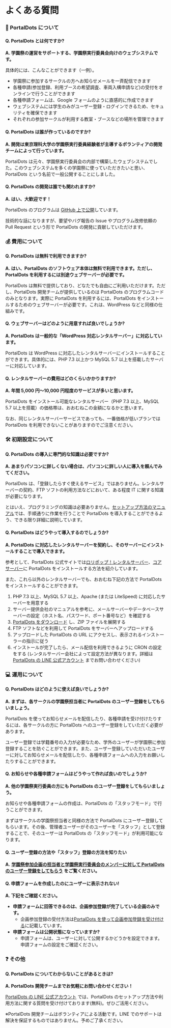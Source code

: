 # よくある質問

### 🤔 PortalDots について <a href="#portaldots-nitsuite" id="portaldots-nitsuite"></a>

#### Q. PortalDots とは何ですか? <a href="#q-portaldots-tohadesuka" id="q-portaldots-tohadesuka"></a>

**A. 学園祭の運営をサポートする、学園祭実行委員会向けのウェブシステムです。**

具体的には、こんなことができます（一例）。

* 学園祭に参加するサークルの方へお知らせメールを一斉配信できます
* 各種申請(参加登録、利用ブースの希望調査、車両入構申請など)の受付をオンラインで行うことができます
* 各種申請フォームは、Google フォームのように直感的に作成できます
* ウェブシステムには学生のみがユーザー登録・ログインできるため、セキュリティを確保できます
* それぞれの参加サークルが利用する教室・ブースなどの場所を管理できます

#### Q. PortalDots は誰が作っているのですか? <a href="#q-portaldots-hagatteirunodesuka" id="q-portaldots-hagatteirunodesuka"></a>

**A. 開発は東京理科大学の学園祭実行委員経験者が主導するボランティアの開発チームによって行っています。**

PortalDots は元々、学園祭実行委員会の内部で構築したウェブシステムでした。このウェブシステムを多くの学園祭に使っていただきたいと思い、PortalDots という名前で一般公開することにしました。

#### Q. PortalDots の開発は誰でも関われますか? <a href="#q-portaldots-nohademowaremasuka" id="q-portaldots-nohademowaremasuka"></a>

**A. はい、大歓迎です！**

PortalDots のプログラムは [GitHub 上で公開](https://github.com/portal-dots/PortalDots)しています。

技術的な話になりますが、要望やバグ報告の Issue やプログラム改修依頼の Pull Request という形で PortalDots の開発に貢献していただけます。

### 💰 費用について <a href="#nitsuite" id="nitsuite"></a>

#### Q. PortalDots は無料で利用できますか? <a href="#q-portaldots-hadedekimasuka" id="q-portaldots-hadedekimasuka"></a>

**A. はい、PortalDots のソフトウェア本体は無料で利用できます。ただし、PortalDots を利用するには別途ウェブサーバーが必要です。**

PortalDots は無料で提供しており、どなたでも自由にご利用いただけます。ただし、PortalDots 開発チームが提供しているのは PortalDots のプログラムコードのみとなります。実際に PortalDots を利用するには、PortalDots をインストールするためのウェブサーバーが必要です。これは、WordPress などと同様の仕組みです。

#### Q. ウェブサーバーはどのように用意すれば良いでしょうか? <a href="#q-webusbhadonoyounisurebaideshouka" id="q-webusbhadonoyounisurebaideshouka"></a>

**A. PortalDots は一般的な「WordPress 対応レンタルサーバー」に対応しています。**

PortalDots は WordPress に対応したレンタルサーバーにインストールすることができます。具体的には、PHP 7.3 以上かつ MySQL 5.7 以上を搭載したサーバーに対応しています。

#### Q. レンタルサーバーの費用はどのくらいかかりますか? <a href="#q-rentarusbnohadonokuraikakarimasuka" id="q-rentarusbnohadonokuraikakarimasuka"></a>

**A. 年間 5,000 円〜10,000 円程度のサービスが多いと思います。**

PortalDots をインストール可能なレンタルサーバー（PHP 7.3 以上、MySQL 5.7 以上を搭載）の価格帯は、おおむねこの金額になるかと思います。

なお、同じレンタルサーバーサービスであっても、一番価格が低いプランでは PortalDots を利用できないことがありますのでご注意ください。

### 🛠 初期設定について <a href="#nitsuite" id="nitsuite"></a>

#### Q. PortalDots の導入に専門的な知識は必要ですか? <a href="#q-portaldots-noninahadesuka" id="q-portaldots-noninahadesuka"></a>

**A. あまりパソコンに詳しくない場合は、パソコンに詳しい人に導入を頼んでみてください。**

PortalDots は、「登録したらすぐ使えるサービス」ではありません。レンタルサーバーの契約、FTP ソフトの利用方法などにおいて、ある程度 IT に関する知識が必要になります。

とはいえ、プログラミングの知識は必要ありません。[セットアップ方法のマニュアル](setup/install/)では、手順通りに作業を行うことで PortalDots を導入することができるよう、できる限り詳細に説明しています。

#### Q. PortalDots はどうやって導入するのでしょうか? <a href="#q-portaldots-hadouyattesurunodeshouka" id="q-portaldots-hadouyattesurunodeshouka"></a>

**A. PortalDots に対応したレンタルサーバーを契約し、そのサーバーにインストールすることで導入できます。**

参考として、PortalDots 公式サイトでは[ロリポップ！レンタルサーバー](setup/install/lollipop/)、[コアサーバー](https://www.portaldots.com/docs/setup/coreserver/about/)に PortalDots をインストールする方法を紹介しています。

また、これら以外のレンタルサーバーでも、おおむね下記の方法で PortalDots をインストールすることができます。

1. PHP 7.3 以上、MySQL 5.7 以上、Apache (または LiteSpeed) に対応したサーバーを用意する
2. サーバー提供会社のマニュアルを参考に、メールサーバーやデータベースサーバーの設定（ホスト名、パスワード、ポート番号など）を確認する
3. [PortalDots をダウンロード](https://www.portaldots.com/download/) し、ZIP ファイルを展開する
4. FTP ソフトなどを利用して PortalDots をサーバーへアップロードする
5. アップロードした PortalDots の URL にアクセスし、表示されるインストーラーの指示に従う
6. インストールが完了したら、メール配信を利用できるように CRON の設定をする (レンタルサーバー会社によって設定方法が異なります。詳細は [PortalDots の LINE 公式アカウント](https://lin.ee/aeee9s9) までお問い合わせください)

### 💻 運用について <a href="#nitsuite" id="nitsuite"></a>

#### Q. PortalDots はどのように使えば良いでしょうか? <a href="#q-portaldots-hadonoyouniebaideshouka" id="q-portaldots-hadonoyouniebaideshouka"></a>

**A. まずは、各サークルの学園祭担当者に PortalDots のユーザー登録をしてもらいましょう。**

PortalDots を使ってお知らせメールを配信したり、各種申請を受け付けたりするには、各サークルの方に PortalDots へのユーザー登録をしていただく必要があります。

ユーザー登録では学籍番号の入力が必要なため、学外のユーザーが学園祭に参加登録することを防ぐことができます。また、ユーザー登録していただいたユーザーに対してお知らせメールを配信したり、各種申請フォームへの入力をお願いしたりすることができます。

#### Q. お知らせや各種申請フォームはどうやって作れば良いのでしょうか? <a href="#q-oraseyafmuhadouyatterebainodeshouka" id="q-oraseyafmuhadouyatterebainodeshouka"></a>

**A. 他の学園祭実行委員の方にも PortalDots のユーザー登録をしてもらいましょう。**

お知らせや各種申請フォームの作成は、PortalDots の「スタッフモード」で行うことができます。

まずはサークルの学園祭担当者と同様の方法で PortalDots にユーザー登録してもらいます。その後、管理者ユーザーがそのユーザーを「スタッフ」として登録することで、そのユーザーは PortalDots の「スタッフモード」が利用可能になります。

#### Q. ユーザー登録の方法や「スタッフ」登録の方法を知りたい <a href="#q-yznoyasutaffunoworitai" id="q-yznoyasutaffunoworitai"></a>

**A.** [**学園祭参加企画の担当者と学園祭実行委員会のメンバーに対して PortalDots のユーザー登録をしてもらう**](https://www.portaldots.com/docs/getting-started/user-registration/user-registration/) **をご覧ください。**

#### Q. 申請フォームを作成したのにユーザーに表示されない! <a href="#q-fmuwoshitanoniyznisarenai" id="q-fmuwoshitanoniyznisarenai"></a>

**A. 下記をご確認ください。**

* **申請フォームに回答できるのは、企画参加登録が完了している企画のみです。**
  * 企画参加登録の受付方法は[PortalDots を使って企画参加登録を受け付ける](https://www.portaldots.com/docs/getting-started/overview/circle-registration/)に記載しています。
* **申請フォームは公開状態になっていますか?**
  * 申請フォームは、ユーザーに対して公開するかどうかを設定できます。申請フォームの設定をご確認ください。

### ❓ その他 <a href="#sono" id="sono"></a>

#### Q. PortalDots についてわからないことがあるときは? <a href="#q-portaldots-nitsuitewakaranaikotogaarutokiha" id="q-portaldots-nitsuitewakaranaikotogaarutokiha"></a>

**A. PortalDots 開発チームまでお気軽にお問い合わせください！**

[PortalDots の LINE 公式アカウント](https://lin.ee/aeee9s9) では、PortalDots のセットアップ方法や利用方法に関する質問を受け付けております(無料)。ぜひご活用ください。

※PortalDots 開発チームはボランティアによる活動です。LINE でのサポートは解決を保証するものではありません。予めご了承ください。

